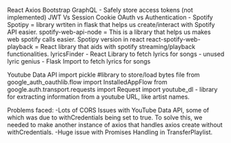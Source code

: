 React
Axios
Bootstrap
GraphQL - Safely store access tokens (not implemented)
JWT Vs Session Cookie
OAuth vs Authentication - Spotify
Spotipy = library wrtiten in flask that helps us create/interact with Spotify API easier.
spotify-web-api-node = This is a library that helps us makes web spotify calls easier. Spotipy version in react
react-spotify-web-playback = React library that aids with spotify streaming/playback functionalities.
lyricsFinder - React Library to fetch lyrics for songs - unused
lyric genius - Flask Import to fetch lyrics for songs

Youtube Data API
import pickle #library to store/load bytes file
from google_auth_oauthlib.flow import InstalledAppFlow
from google.auth.transport.requests import Request
import youtube_dl - library for extracting information from a youtube URL, like artist names.

Problems faced:
-Lots of CORS Issues with YouTube Data API, some of which was due to withCredentials being set to true. To solve this, we needed to make another instance of axios that handles axios create without withCredentials.
-Huge issue with Promises Handling in TransferPlaylist.
